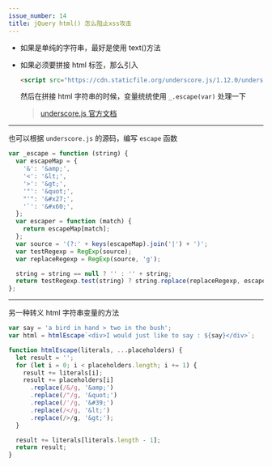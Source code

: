 ```yaml
---
issue_number: 14
title: jQuery html() 怎么阻止xss攻击
---
```


- 如果是单纯的字符串，最好是使用 text()方法

- 如果必须要拼接 html 标签，那么引入
  ```html
  <script src="https://cdn.staticfile.org/underscore.js/1.12.0/underscore-min.min.js"></script>
  ```
  然后在拼接 html 字符串的时候，变量统统使用 `_.escape(var)` 处理一下
  > [underscore.js 官方文档](http://underscorejs.org/#escape)

---

也可以根据 `underscore.js` 的源码，编写 `escape` 函数

```javascript
var _escape = function (string) {
  var escapeMap = {
    '&': '&amp;',
    '<': '&lt;',
    '>': '&gt;',
    '"': '&quot;',
    "'": '&#x27;',
    '`': '&#x60;',
  };
  var escaper = function (match) {
    return escapeMap[match];
  };
  var source = '(?:' + keys(escapeMap).join('|') + ')';
  var testRegexp = RegExp(source);
  var replaceRegexp = RegExp(source, 'g');

  string = string == null ? '' : '' + string;
  return testRegexp.test(string) ? string.replace(replaceRegexp, escaper) : string;
};
```

---

另一种转义 html 字符串变量的方法

```javascript
var say = 'a bird in hand > two in the bush';
var html = htmlEscape`<div>I would just like to say : ${say}</div>`;

function htmlEscape(literals, ...placeholders) {
  let result = '';
  for (let i = 0; i < placeholders.length; i += 1) {
    result += literals[i];
    result += placeholders[i]
      .replace(/&/g, '&amp;')
      .replace(/"/g, '&quot;')
      .replace(/'/g, '&#39;')
      .replace(/</g, '&lt;')
      .replace(/>/g, '&gt;');
  }

  result += literals[literals.length - 1];
  return result;
}
```
